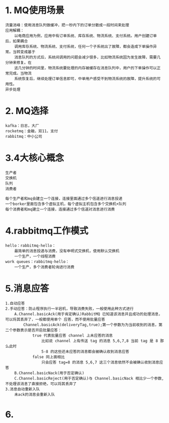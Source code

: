 

# 1. MQ使用场景

    流量消峰：使用消息队列做缓冲，把一秒内下的订单分散成一段时间来处理
    应用解耦：
        以电商应用为例，应用中有订单系统、库存系统、物流系统、支付系统。用户创建订单后，如果耦合
        调用库存系统、物流系统、支付系统，任何一个子系统出了故障，都会造成下单操作异常。当转变成基于
        消息队列的方式后，系统间调用的问题会减少很多，比如物流系统因为发生故障，需要几分钟来修复。在
        这几分钟的时间里，物流系统要处理的内存被缓存在消息队列中，用户的下单操作可以正常完成。当物流
        系统恢复后，继续处理订单信息即可，中单用户感受不到物流系统的故障，提升系统的可用性。
    异步处理

# 2. MQ选择

    kafka：日志，大厂
    rocketmq：金融，双11，支付
    rabbitmq：中小公司

# 3.4大核心概念

    生产者
    交换机
    队列
    消费者
    
    每个生产者和mq会建立一个连接，连接里面通过多个信道进行消息投递
    一个borker里面包含多个虚拟主机，每个虚拟主机包含多个交换机+队列
    每个消费者和mq建立一个连接，连接通过多个信道对消息进行消费

# 4.rabbitmq工作模式

    hello：rabbitmq-hello：
        最简单的消息投递与消费，没有申明式交换机，使用默认交换机
        一个生产，一个线程消费
    work queues：rabbitmq-hello：
        一个生产，多个消费者轮询进行消费

# 5.消息应答

    1.自动应答
    2.手动应答：防止程序执行一半宕机，导致消费失败，一般使用此种方式进行
        A.Channel.basicAck(用于肯定确认)RabbitMQ 已知道该消息并且成功的处理消息，可以将其丢弃了，一般都使用单个 应答，而不使用批量应答
            Channel.basicAck(deliveryTag,true);第一个参数为为当前收到的消息，第二个参数表示是否开启批量应答：
                true 代表批量应答 channel 上未应答的消息
                    比如说 channel 上有传送 tag 的消息 5,6,7,8 当前 tag 是 8 那么此时
                    5-8 的这些还未应答的消息都会被确认收到消息应答
                false 同上面相比
                    只会应答 tag=8 的消息 5,6,7 这三个消息依然不会被确认收到消息应答
        B.Channel.basicNack(用于否定确认)
        C.Channel.basicReject(用于否定确认)与 Channel.basicNack 相比少一个参数,不处理该消息了直接拒绝，可以将其丢弃了
    3.消息自动重新入队
        未ack的消息会重新入队


# 6.
